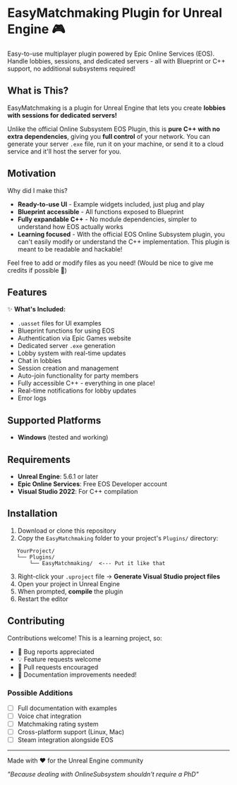# EasyMatchmaking Plugin for Unreal Engine 🎮

Easy-to-use multiplayer plugin powered by Epic Online Services (EOS). Handle lobbies, sessions, and dedicated servers - all with Blueprint or C++ support, no additional subsystems required!

## What is This?

EasyMatchmaking is a plugin for Unreal Engine that lets you create **lobbies with sessions for dedicated servers!** 

Unlike the official Online Subsystem EOS Plugin, this is **pure C++ with no extra dependencies**, giving you **full control** of your network. You can generate your server `.exe` file, run it on your machine, or send it to a cloud service and it'll host the server for you.

## Motivation

Why did I make this?

- **Ready-to-use UI** - Example widgets included, just plug and play
- **Blueprint accessible** - All functions exposed to Blueprint
- **Fully expandable C++** - No module dependencies, simpler to understand how EOS actually works
- **Learning focused** - With the official EOS Online Subsystem plugin, you can't easily modify or understand the C++ implementation. This plugin is meant to be readable and hackable!

Feel free to add or modify files as you need! (Would be nice to give me credits if possible 🫶)

## Features

✨ **What's Included:**

- `.uasset` files for UI examples
- Blueprint functions for using EOS
- Authentication via Epic Games website
- Dedicated server `.exe` generation
- Lobby system with real-time updates
- Chat in lobbies
- Session creation and management
- Auto-join functionality for party members
- Fully accessible C++ - everything in one place!
- Real-time notifications for lobby updates
- Error logs

## Supported Platforms

- **Windows** (tested and working)

## Requirements

- **Unreal Engine**: 5.6.1 or later
- **Epic Online Services**: Free EOS Developer account
- **Visual Studio 2022**: For C++ compilation

## Installation

1. Download or clone this repository
2. Copy the `EasyMatchmaking` folder to your project's `Plugins/` directory:
```
   YourProject/
   └── Plugins/
       └── EasyMatchmaking/  <--- Put it like that
```
3. Right-click your `.uproject` file → **Generate Visual Studio project files**
4. Open your project in Unreal Engine
5. When prompted, **compile** the plugin
6. Restart the editor

## Contributing

Contributions welcome! This is a learning project, so:
- 🐛 Bug reports appreciated
- 💡 Feature requests welcome
- 🔧 Pull requests encouraged
- 📖 Documentation improvements needed!

### Possible Additions

- [ ] Full documentation with examples
- [ ] Voice chat integration
- [ ] Matchmaking rating system
- [ ] Cross-platform support (Linux, Mac)
- [ ] Steam integration alongside EOS

---

Made with ❤️ for the Unreal Engine community

*"Because dealing with OnlineSubsystem shouldn't require a PhD"*